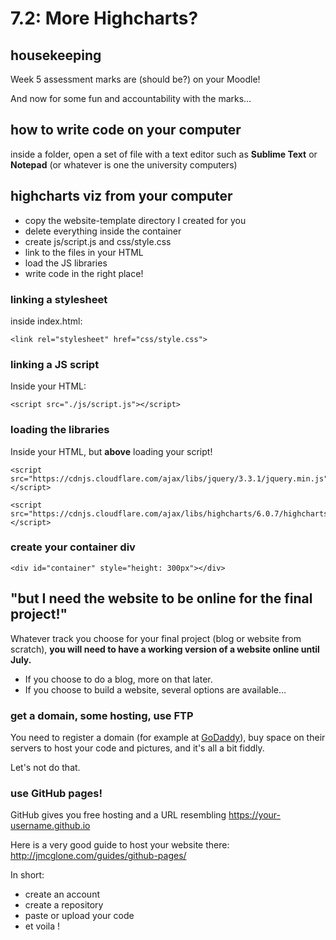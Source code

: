 # 7.2: More Highcharts?


## housekeeping

Week 5 assessment marks are (should be?) on your Moodle!

And now for some fun and accountability with the marks&#x2026;


## how to write code on your computer

inside a folder, open a set of file with a text editor such as **Sublime Text** or **Notepad** (or whatever is one the university computers)


## highcharts viz from your computer

-   copy the website-template directory I created for you
-   delete everything inside the container
-   create js/script.js and css/style.css
-   link to the files in your HTML
-   load the JS libraries
-   write code in the right place!


### linking a stylesheet

inside index.html:

    <link rel="stylesheet" href="css/style.css">


### linking a JS script

Inside your HTML:

    <script src="./js/script.js"></script>


### loading the libraries

Inside your HTML, but **above** loading your script!

    <script src="https://cdnjs.cloudflare.com/ajax/libs/jquery/3.3.1/jquery.min.js"></script>
    
    <script src="https://cdnjs.cloudflare.com/ajax/libs/highcharts/6.0.7/highcharts.js"></script>


### create your container div

    <div id="container" style="height: 300px"></div>


## "but I need the website to be online for the final project!"

Whatever track you choose for your final project (blog or website from scratch), **you will need to have a working version of a website online until July.**

-   If you choose to do a blog, more on that later.
-   If you choose to build a website, several options are available&#x2026;


### get a domain, some hosting, use FTP

You need to register a domain (for example at [GoDaddy](https://uk.godaddy.com/?src=ac&plan=cpanel_o365_tier1_036mo)), buy space on their servers to host your code and pictures, and it's all a bit fiddly.

Let's not do that.


### use GitHub pages!

GitHub gives you free hosting and a URL resembling <https://your-username.github.io>

Here is a very good guide to host your website there: <http://jmcglone.com/guides/github-pages/>

In short:

-   create an account
-   create a repository
-   paste or upload your code
-   et voila !

